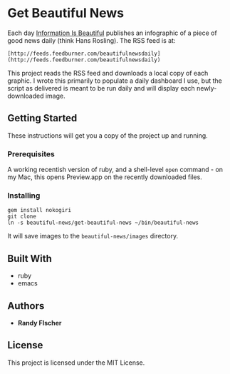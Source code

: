 # Get Beautiful News

Each day [Information Is Beautiful](https://informationisbeautiful.net/beautifulnews) publishes an infographic of a
piece of good news daily (think Hans Rosling). The RSS feed is at:

    [http://feeds.feedburner.com/beautifulnewsdaily](http://feeds.feedburner.com/beautifulnewsdaily)

This project reads the RSS feed and downloads a local copy of each
graphic. I wrote this primarily to populate a daily dashboard I use,
but the script as delivered is meant to be run daily and will display
each newly-downloaded image.

## Getting Started

These instructions will get you a copy of the project up and running.

### Prerequisites

A working recentish version of ruby, and a shell-level ``open``
command - on my Mac, this opens Preview.app on the recently downloaded files.

### Installing

```
gem install nokogiri
git clone
ln -s beautiful-news/get-beautiful-news ~/bin/beautiful-news
```

It will save images to the ``beautiful-news/images`` directory.

## Built With

* ruby
* emacs

## Authors

* **Randy FIscher**

## License

This project is licensed under the MIT License.
